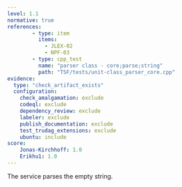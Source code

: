 ```yaml
---
level: 1.1
normative: true
references:
        - type: item
          items:
            - JLEX-02
            - NPF-03
        - type: cpp_test
          name: "parser class - core;parse;string"
          path: "TSF/tests/unit-class_parser_core.cpp"
evidence:
  type: "check_artifact_exists"
  configuration:
    check_amalgamation: exclude
    codeql: exclude
    dependency_review: exclude
    labeler: exclude
    publish_documentation: exclude
    test_trudag_extensions: exclude
    ubuntu: include
score:
    Jonas-Kirchhoff: 1.0
    Erikhu1: 1.0
---
```


The service parses the empty string.